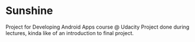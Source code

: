 # Sunshine


Project for Developing Android Apps course @ Udacity
Project done during lectures, kinda like of an introduction to final project.
